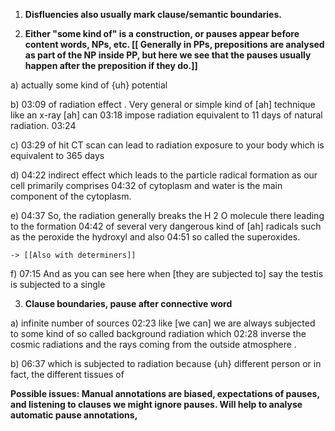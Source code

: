 1. **Disfluencies also usually mark clause/semantic boundaries.**


2. **Either "some kind of" is a construction, or pauses appear before content words, NPs, etc.
 [[ Generally in PPs, prepositions are analysed as part of the NP inside PP, but here we see that the pauses usually happen after the preposition if they do.]]**

a) actually some kind of {uh} potential<rt> 

b)
03:09
of radiation effect . Very general or simple kind of 
[ah]
 technique like an x-ray
[ah]
can
03:18
impose radiation equivalent to 11 days of natural radiation.
03:24

c)
03:29
of hit CT scan can lead to 
<sp>
 radiation exposure to your body which is equivalent to 365 days

d)
04:22
indirect effect which leads to the 
<sp>
 particle radical formation 
<sp>
 as our cell primarily comprises
04:32
of cytoplasm<rt> and water is the main component<rt> of the cytoplasm.

e)
04:37
So, the radiation generally breaks the H 2 O molecule there<rt> leading to the formation
04:42
of several very dangerous kind of 
[ah]
 radicals such as the 
<sp>
 peroxide the hydroxyl and also
04:51
so called the superoxides.

	-> [[Also with determiners]]

f)
07:15
And as you can see here<rt> when 
[they are subjected to]
 say the testis is subjected to a single

3. **Clause boundaries, pause after connective word**

a)
infinite number of sources
02:23
like 
[we can]
 we are always subjected to some kind of so called background radiation which
02:28
inverse the cosmic radiations and 
<sp>
 the rays coming from the outside atmosphere . 
<sp>

b)
06:37
which is subjected to radiation because 
{uh}
 different person or in fact, the different tissues of



**Possible issues: Manual annotations are biased, expectations of pauses, and listening to clauses we might ignore pauses. Will help to analyse automatic pause annotations,**
